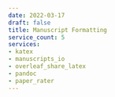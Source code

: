 ```yaml
---
date: 2022-03-17
draft: false
title: Manuscript Formatting
service_count: 5
services:
- katex
- manuscripts_io
- overleaf_share_latex
- pandoc
- paper_rater
---
```



